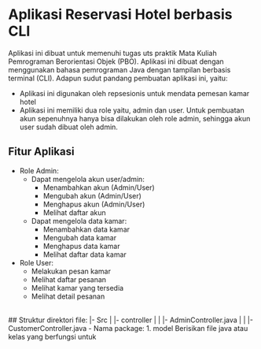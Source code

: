 # Aplikasi Reservasi Hotel berbasis CLI
Aplikasi ini dibuat untuk memenuhi tugas uts praktik Mata Kuliah Pemrograman Berorientasi Objek (PBO).
Aplikasi ini dibuat dengan menggunakan bahasa pemrograman Java dengan tampilan berbasis terminal (CLI).
Adapun sudut pandang pembuatan aplikasi ini, yaitu:
- Aplikasi ini digunakan oleh repsesionis untuk mendata pemesan kamar hotel
- Aplikasi ini memiliki dua role yaitu, admin dan user. Untuk pembuatan akun sepenuhnya hanya bisa dilakukan oleh role admin, sehingga akun user sudah dibuat oleh admin.
## Fitur Aplikasi 
- Role Admin:
  - Dapat mengelola akun user/admin:
    - Menambahkan akun (Admin/User)
    - Mengubah akun (Admin/User)
    - Menghapus akun (Admin/User)
    - Melihat daftar akun
  - Dapat mengelola data kamar:
    - Menambahkan data kamar
    - Mengubah data kamar
    - Menghapus data kamar
    - Melihat daftar data kamar
- Role User:
  - Melakukan pesan kamar
  - Melihat daftar pesanan
  - Melihat kamar yang tersedia
  - Melihat detail pesanan
<br>
## Struktur direktori file:
|- Src
|  |- controller
|  |  |- AdminController.java
|  |  |- CustomerController.java
- Nama package:
  1. model
     Berisikan file java atau kelas yang berfungsi untuk
